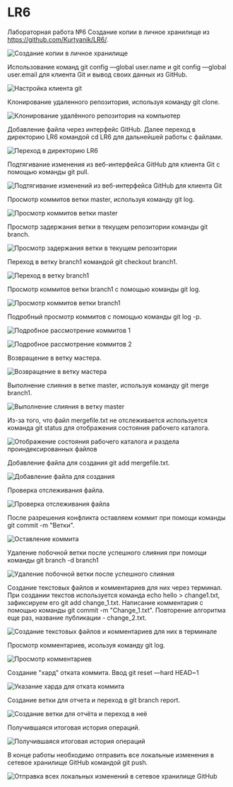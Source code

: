 # LR6
Лабораторная работа №6
Создание копии в личное хранилище из https://github.com/Kurtyanik/LR6/.

![Создание копии в личное  хранилище](https://user-images.githubusercontent.com/115051008/198899405-02cca33e-a39b-4b54-b00a-b1ee81e3d7da.png)

Использование команд git config —global user.name и git config —global user.email для клиента Git и вывод своих данных из GitHub.

![Настройка клиента git](https://user-images.githubusercontent.com/115051008/198899455-17129018-c17f-47af-afb5-649219e06966.png)

Клонирование удаленного репозитория, используя команду git clone.

![Клонирование удалённого репозитория на компьютер](https://user-images.githubusercontent.com/115051008/198899498-f9ac95b0-d5c1-41a2-85dc-65de6fd97dc4.png)

Добавление файла через интерфейс GitHub. Далее переход в директорию LR6 командой cd LR6 для дальнейшей работы с файлами.

![Переход в директорию LR6](https://user-images.githubusercontent.com/115051008/198899521-1dba5303-7435-49bd-b5a5-ef3ab2bba61a.png)

Подтягивание изменения из веб-интерфейса GitHub для клиента Git с помощью команды git pull.

![Подтягивание изменений из веб-интерфейса GitHub для клиента Git](https://user-images.githubusercontent.com/115051008/198899544-c181f7e0-dff3-4c30-9fe8-a37a9f164757.png)

Просмотр коммитов ветки master, используя команду git log.

![Просмотр коммитов ветки master](https://user-images.githubusercontent.com/115051008/198899576-05a03135-941b-4183-a170-558af58dbc76.png)

Просмотр задержания ветки в текущем репозитории команды git branch.

![Просмотр задержания ветки в текущем репозитории](https://user-images.githubusercontent.com/115051008/198899588-0117c5ff-d025-4c22-a5ba-e5e27133dfa7.png)

Переход в ветку branch1 командой git checkout branch1.

![Переход в ветку branch1](https://user-images.githubusercontent.com/115051008/198899597-d417344b-439e-430e-ab9e-947e354bcc3c.png)

Просмотр коммитов ветки branch1 с помощью команды git log.

![Просмотр коммитов ветки branch1](https://user-images.githubusercontent.com/115051008/198899614-a94fb769-6355-4d53-8d52-90532acb0cb8.png)

Подробный просмотр коммитов с помощью команды git log -p.

![Подробное рассмотрение коммитов 1](https://user-images.githubusercontent.com/115051008/198899640-46f93a37-0cd6-4920-b044-03bf1a6882a9.png)

![Подробное рассмотрение коммитов 2](https://user-images.githubusercontent.com/115051008/198899647-5c05f418-79c9-43ea-9363-2f00ccbceacf.png)

Возвращение в ветку мастера.

![Возвращение в ветку мастера](https://user-images.githubusercontent.com/115051008/198899680-a8ec9077-c65f-402f-b10b-9e0f33e1d0dd.png)

Выполнение слияния в ветке master, используя команду git merge branch1.

![Выполнение слияния в ветку master](https://user-images.githubusercontent.com/115051008/198899725-c65c679a-4e89-4bb3-ba75-1aae6ca0f28b.png)

Из-за того, что файл mergefile.txt не отслеживается используется команда git status для отображения состояния рабочего каталога.

![Отображение состояния рабочего каталога и раздела проиндексированных файлов](https://user-images.githubusercontent.com/115051008/198899767-b248195a-8770-4283-a482-93296fb22792.png)

Добавление файла для создания git add mergefile.txt.

![Добавление файла для создания](https://user-images.githubusercontent.com/115051008/198899804-8b69e482-a6f1-4bfc-a4d6-7be069d057f4.png)

Проверка отслеживания файла.

![Проверка отслеживания файла](https://user-images.githubusercontent.com/115051008/198899847-59c06b87-ba96-44c1-a1b8-52464b81a943.png)

После разрешения конфликта оставляем коммит при помощи команды git commit -m "Ветки".

![Оставление коммита](https://user-images.githubusercontent.com/115051008/198899973-c24ce1b4-ad8b-48cb-825f-c7557e3e9402.png)

Удаление побочной ветки после успешного слияния при помощи команды git branch -d branch1

![Удаление побочной ветки после успешного слияния](https://user-images.githubusercontent.com/115051008/198900024-12f31604-ef94-4e3f-9f7c-5107b7044cb6.png)

Создание текстовых файлов и комментариев для них через терминал. При создании текстов используется команда echo hello > change1.txt, зафиксируем его git add change_1.txt. Написание комментария с помощью команды git commit -m "Change_1.txt". Повторение алгоритма еще раз, название публикации - change_2.txt.

![Создание текстовых файлов и комментариев для них в терминале](https://user-images.githubusercontent.com/115051008/198900080-4fcb5088-b6ca-4523-af5f-a27bcdeaf66d.png)

Просмотр комментариев, исользуя команду git log.

![Просмотр комментариев](https://user-images.githubusercontent.com/115051008/198900215-c3d4671e-3fa8-40f0-a88c-5da96b1760d2.png)

Создание "хард" отката коммита. Ввод git reset —hard HEAD~1

![Указание харда для отката коммита](https://user-images.githubusercontent.com/115051008/198901015-f107d4fd-e98c-41b3-ba4a-b7b982b694ae.png)

Создание ветки для отчета и переход в git branch report.

![Создание ветки для отчёта и переход в неё](https://user-images.githubusercontent.com/115051008/198901040-3a4950b1-5446-4c2e-8880-be521e71d2af.png)

Получившаяся итоговая история операций.

![Получившаяся итоговая история операций](https://user-images.githubusercontent.com/115051008/198901150-54eaa735-50ab-426c-a026-034bac33254a.png)

В конце работы необходимо отправить все локальные изменения в сетевое хранилище GitHub командой git push.

![Отправка всех локальных изменений в сетевое хранилище GitHub](https://user-images.githubusercontent.com/115051008/200073266-db7cc147-e930-438c-8290-fb95d9b1382d.png)
